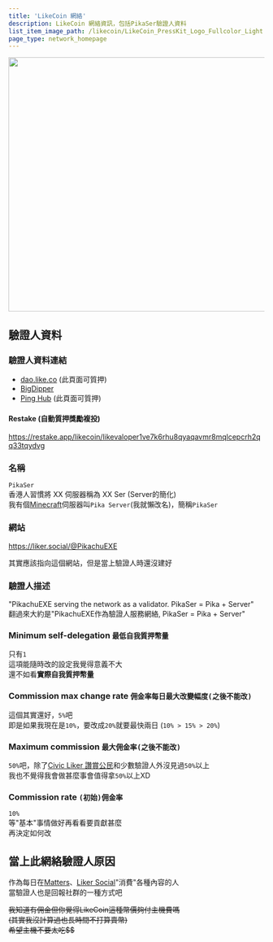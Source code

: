 ```yaml
---
title: 'LikeCoin 網絡'
description: LikeCoin 網絡資訊，包括PikaSer驗證人資料
list_item_image_path: /likecoin/LikeCoin_PressKit_Logo_Fullcolor_Light.svg
page_type: network_homepage
---
```


<img src="/likecoin/1696.png" width=1500 height=500 placeholder="300,100"></img>

## 驗證人資料

### 驗證人資料連結
- [dao.like.co](https://dao.like.co/validators/likevaloper1ve7k6rhu8qyaqavmr8mqlcepcrh2qq33tqydvg) (此頁面可質押)
- [BigDipper](https://bigdipper.live/likecoin/validators/likevaloper1ve7k6rhu8qyaqavmr8mqlcepcrh2qq33tqydvg)
- [Ping Hub](https://ping.pub/likecoin/staking/likevaloper1ve7k6rhu8qyaqavmr8mqlcepcrh2qq33tqydvg) (此頁面可質押)

#### Restake (自動質押獎勵複投)
https://restake.app/likecoin/likevaloper1ve7k6rhu8qyaqavmr8mqlcepcrh2qq33tqydvg

### 名稱
`PikaSer`  
香港人習慣將 XX 伺服器稱為 XX Ser (Server的簡化)  
我有個[Minecraft](https://www.minecraft.net)伺服器叫`Pika Server`(我就懶改名)，簡稱`PikaSer`  

### 網站
https://liker.social/@PikachuEXE

其實應該指向這個網站，但是當上驗證人時還沒建好

### 驗證人描述
"PikachuEXE serving the network as a validator. PikaSer = Pika + Server"  
翻過來大約是"PikachuEXE作為驗證人服務網絡, PikaSer = Pika + Server"  

### Minimum self-delegation `最低自我質押幣量`
只有`1`  
這項能隨時改的設定我覺得意義不大  
還不如看**實際自我質押幣量**  

### Commission max change rate `佣金率每日最大改變幅度(之後不能改)`
這個其實還好，`5%`吧  
即是如果我現在是`10%`，要改成`20%`就要最快兩日 (`10% > 15% > 20%`)  

### Maximum commission `最大佣金率(之後不能改)`
`50%`吧，除了[Civic Liker 讚賞公民](https://bigdipper.live/likecoin/validators/likevaloper1jxpfche2386a6m0kvfpj6xq9zlrjtuqwz2rnug)和少數驗證人外沒見過`50%`以上  
我也不覺得我會做甚麼事會值得拿`50%`以上XD  

### Commission rate `(初始)佣金率`
`10%`  
等"基本"事情做好再看看要貢獻甚麼  
再決定如何改  


## 當上此網絡驗證人原因

作為每日在[Matters](https://matters.news)、[Liker Social](https://liker.social/)"消費"各種內容的人  
當驗證人也是回報社群的一種方式吧  

~~我知道有佣金但你覺得LikeCoin這種幣價夠付主機費嗎~~  
~~(其實我沒計算過也長時間不打算賣幣)~~  
~~希望主機不要太吃$$~~  
